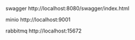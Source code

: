 swagger
http://localhost:8080/swagger/index.html

minio
http://localhost:9001

rabbitmq
http://localhost:15672
